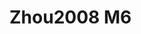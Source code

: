 # Zhou2008 M6
<a name="material" />
<script type="application/ld+json">

  {
    "@context": "https://schema.org/",
    "@type": "ChemicalSubstance",
    "http://purl.org/dc/terms/conformsTo":
      {
        "@type": "CreativeWork",
        "@id": "https://bioschemas.org/profiles/ChemicalSubstance/0.4-RELEASE/"
      },
    "@id": "https://egonw.github.io/nanowiki/nanowiki218.html#material",
    "name": "Zhou2008 M6",
    "sameAs: "http://127.0.0.1/mediawiki/index.php/Special:URIResolver/Zhou2008_M6"
  }
</script>

